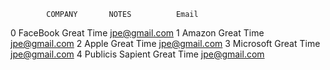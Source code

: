             COMPANY       NOTES          Email
0          FaceBook  Great Time  jpe@gmail.com
1            Amazon  Great Time  jpe@gmail.com
2             Apple  Great Time  jpe@gmail.com
3         Microsoft  Great Time  jpe@gmail.com
4  Publicis Sapient  Great Time  jpe@gmail.com
